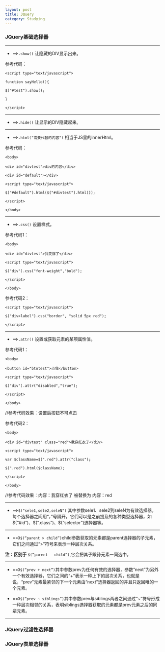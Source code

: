 ```yaml
---
layout: post
title: JQuery
category: Studying
---
```


### JQuery基础选择器

---

+ ==>`.show()` 让隐藏的DIV显示出来。

参考代码：

`<script type="text/javascript">`
            
`function sayHello(){`

`$("#test").show();`

`}`

`</script>`

---

+ ==>`.hide()` 让显示的DIV隐藏起来。

---

+ ==>`.html("需要代替的内容")` 相当于JS里的innerHtml。

参考代码：

`<body>`
        
`<div id="divtest">div的内容</div>`

`<div id="default"></div>`

`<script type="text/javascript">`

`$("#default").html($("#divtest").html());`

`</script>`

`</body>`

---

+ ==>`.css()` 设置样式。

参考代码1：

`<body>`

`<div id="divtest">我变胖了</div>`

`<script type="text/javascript">`

`$("div").css("font-weight","bold");`

`</script>`

`</body>`

参考代码2：

`<script type="text/javascript">`

`$("div>label").css("border", "solid 5px red");`

`</script>`

---

+ ==>`.attr()` 设置或获取元素的某项属性值。

参考代码1：

`<body>`

`<button id="btntest">点我</button>`
        
`<script type="text/javascript">`

`$("div").attr("disabled","true");`
        
`</script>`

`</body>`

//参考代码效果：设置后按钮不可点击

参考代码2：

`<body>`

`<div id="divtest" class="red">我穿红衣了</div>`
        
`<script type="text/javascript">`

`var $className=$(".red").attr("class");`

`$(".red").html($className);`
        
`</script>`

`</body>`

//参考代码效果：内容：我穿红衣了 被替换为 内容：red

---

+ ==>`$("sele1,sele2,seleN")` 其中参数sele1、sele2到seleN为有效选择器，每个选择器之间用“，”号隔开，它们可以是之前提及的各种类型选择器，如$(“#id”)、$(“.class”)、$(“selector”)选择器等。

---

+ ==》`$(“parent > child”)`child参数获取的元素都是parent选择器的子元素，它们之间通过“>”符号来表示一种层次关系。

**注：区别于** `$(“parent   child”)`,它会把其子跟孙元素一同选中。

---

+ ==》`$(“prev + next”)`其中参数prev为任何有效的选择器，参数“next”为另外一个有效选择器，它们之间的“+”表示一种上下的层次关系，也就是说，“prev”元素最紧邻的下一个元素由“next”选择器返回的并且只返回唯的一个元素。

+ ==》`$(“prev ~ siblings”)`其中参数prev与siblings两者之间通过“~”符号形成一种层次相邻的关系，表明siblings选择器获取的元素都是prev元素之后的同辈元素。

---

### JQuery过滤性选择器

### JQuery表单选择器


